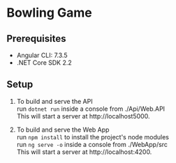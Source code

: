 # Bowling Game

## Prerequisites
* Angular CLI: 7.3.5
* .NET Core SDK 2.2

## Setup
1. To build and serve the API<br>
  run `dotnet run` inside a console from ./Api/Web.API<br>
  This will start a server at http://localhost5000.<br>

2. To build and serve the Web App<br>
  run `npm install` to install the project's node modules<br>
  run `ng serve -o` inside a console from ./WebApp/src<br>
  This will start a server at http://localhost:4200.<br>
